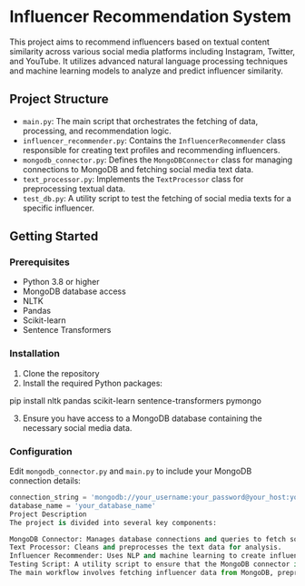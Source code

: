 # Influencer Recommendation System

This project aims to recommend influencers based on textual content similarity across various social media platforms including Instagram, Twitter, and YouTube. It utilizes advanced natural language processing techniques and machine learning models to analyze and predict influencer similarity.

## Project Structure

- `main.py`: The main script that orchestrates the fetching of data, processing, and recommendation logic.
- `influencer_recommender.py`: Contains the `InfluencerRecommender` class responsible for creating text profiles and recommending influencers.
- `mongodb_connector.py`: Defines the `MongoDBConnector` class for managing connections to MongoDB and fetching social media text data.
- `text_processor.py`: Implements the `TextProcessor` class for preprocessing textual data.
- `test_db.py`: A utility script to test the fetching of social media texts for a specific influencer.

## Getting Started

### Prerequisites

- Python 3.8 or higher
- MongoDB database access
- NLTK
- Pandas
- Scikit-learn
- Sentence Transformers

### Installation

1. Clone the repository
2.  Install the required Python packages:

pip install nltk pandas scikit-learn sentence-transformers pymongo

3. Ensure you have access to a MongoDB database containing the necessary social media data.

### Configuration

Edit `mongodb_connector.py` and `main.py` to include your MongoDB connection details:

```python
connection_string = 'mongodb://your_username:your_password@your_host:your_port/your_database'
database_name = 'your_database_name'
Project Description
The project is divided into several key components:

MongoDB Connector: Manages database connections and queries to fetch social media texts.
Text Processor: Cleans and preprocesses the text data for analysis.
Influencer Recommender: Uses NLP and machine learning to create influencer profiles and recommend influencers based on a query.
Testing Script: A utility script to ensure that the MongoDB connector is correctly fetching data.
The main workflow involves fetching influencer data from MongoDB, preprocessing this data, creating textual profiles, and then using cosine similarity to recommend influencers based on a given query.

